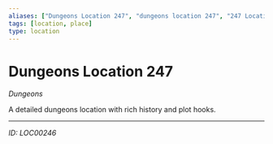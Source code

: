 ```yaml
---
aliases: ["Dungeons Location 247", "dungeons location 247", "247 Location Dungeons"]
tags: [location, place]
type: location
---
```


# Dungeons Location 247

*Dungeons*

A detailed dungeons location with rich history and plot hooks.

---
*ID: LOC00246*